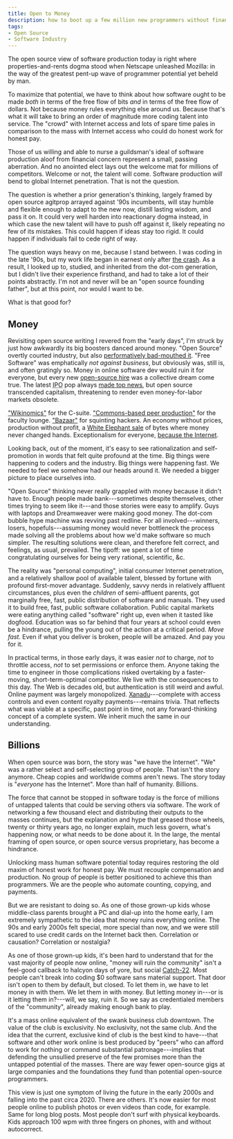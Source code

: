 ```yaml
---
title: Open to Money
description: how to boot up a few million new programmers without financializing the Hell out of everything
tags:
- Open Source
- Software Industry
---
```


The open source view of software production today is right where properties-and-rents dogma stood when Netscape unleashed Mozilla: in the way of the greatest pent-up wave of programmer potential yet beheld by man.

To maximize that potential, we have to think about how software ought to be made _both_ in terms of the free flow of bits _and_ in terms of the free flow of dollars.  Not because money rules everything else around us.  Because that's what it will take to bring an order of magnitude more coding talent into service.  The "crowd" with Internet access and lots of spare time pales in comparison to the mass with Internet access who could do honest work for honest pay.

Those of us willing and able to nurse a guildsman's ideal of software production aloof from financial concern represent a small, passing aberration.  And no anointed elect lays out the welcome mat for millions of competitors.  Welcome or not, the talent will come.  Software production _will_ bend to global Internet penetration.  That is not the question.

The question is whether a prior generation's thinking, largely framed by open source agitprop arrayed against '90s incumbents, will stay humble and flexible enough to adapt to the new now, distill lasting wisdom, and pass it on.  It could very well harden into reactionary dogma instead, in which case the new talent will have to push off against it, likely repeating no few of its mistakes.  This could happen if ideas stay too rigid.  It could happen if individuals fail to cede right of way.

The question ways heavy on me, because I stand between.  I was coding in the late '90s, but my work life began in earnest only after [the crash](https://en.wikipedia.org/wiki/2008_financial_crisis).  As a result, I looked up to, studied, and inherited from the dot-com generation, but I didn't live their experience firsthand, and had to take a lot of their points abstractly.  I'm not and never will be an "open source founding father", but at this point, nor would I want to be.

What is that good for?

## Money

Revisiting open source writing I revered from the "early days", I'm struck by just how awkwardly its big boosters danced around money.  "Open Source" overtly courted industry, but also [performatively bad-mouthed it](https://www.youtube.com/watch?v=69ZyX5sN2NA).  "Free Software" was emphatically _not against business_, but obviously was, still is, and often gratingly so.  Money in online software dev would ruin it for everyone, but every new [open-source hire](https://www.drdobbs.com/a-conversation-with-larry-wall/184410483) was a collective dream come true.  The latest <abbr title="initial public offering">IPO</abbr> pop always [made top news](https://www.thestreet.com/investing/va-linux-smashes-ipo-record-soaring-almost-700-836955), but open source transcended capitalism, threatening to render even money-for-labor markets obsolete.

["Wikinomics"](https://en.wikipedia.org/wiki/Wikinomics) for the C-suite.  ["Commons-based peer production"](https://en.wikipedia.org/wiki/The_Wealth_of_Networks) for the faculty lounge.  ["Bazaar"](https://en.wikipedia.org/wiki/The_Cathedral_and_the_Bazaar) for squinting hackers.  An economy without prices, production without profit, a [White Elephant sale](https://en.wikipedia.org/wiki/White_elephant) of bytes where money never changed hands.  Exceptionalism for everyone, [because the Internet](https://en.wikipedia.org/wiki/A_Declaration_of_the_Independence_of_Cyberspace).

Looking back, out of the moment, it's easy to see rationalization and self-promotion in words that felt quite profound at the time.   Big things were happening to coders and the industry.  Big things were happening fast.  We needed to feel we somehow had our heads around it.  We needed a bigger picture to place ourselves into.

"Open Source" thinking never really grappled with money because it didn't have to.  Enough people made bank---sometimes despite themselves, other times trying to seem like it---and those stories were easy to amplify.  Guys with laptops and Dreamweaver were making good money. The dot-com bubble hype machine was revving past redline.  For all involved---winners, losers, hopefuls---assuming money would never bottleneck the process made solving all the problems about how we'd make software so much simpler.  The resulting solutions were clean, and therefore felt correct, and feelings, as usual, prevailed.  The tipoff: we spent a lot of time congratulating ourselves for being very rational, scientific, &c.

The reality was "personal computing", initial consumer Internet penetration, and a relatively shallow pool of available talent, blessed by fortune with profound first-mover advantage.  Suddenly, savvy nerds in relatively affluent circumstances, plus even the _children_ of semi-affluent parents, got marginally free, fast, public distribution of software and manuals.  They used it to build free, fast, public software collaboration.  Public capital markets were eating anything called "software" right up, even when it tasted like dogfood.  Education was so far behind that four years at school could even be a hindrance, pulling the young out of the action at a critical period.  _Move fast._  Even if what you deliver is broken, people will be amazed.  And pay you for it.

In practical terms, in those early days, it was easier _not_ to charge, _not_ to throttle access, _not_ to set permissions or enforce them.  Anyone taking the time to engineer in those complications risked overtaking by a faster-moving, short-term-optimal competitor.  We live with the consequences to this day.  The Web is decades old, but authentication is still weird and awful.  Online payment was largely monopolized.  [Xanadu](https://en.wikipedia.org/wiki/Project_Xanadu)---complete with access controls and even content royalty payments---remains trivia.  That reflects what was viable at a specific, past point in time, not any forward-thinking concept of a complete system.  We inherit much the same in our understanding.

## Billions

When open source was born, the story was "we have the Internet".  "We" was a rather select and self-selecting group of people.  That isn't the story anymore.  Cheap copies and worldwide comms aren't news.  The story today is "_everyone_ has the Internet".  More than half of humanity.  Billions.

The force that cannot be stopped in software today is the force of millions of untapped talents that could be serving others via software.  The work of networking a few thousand elect and distributing their outputs to the masses continues, but the explanation and hype that greased those wheels, twenty or thirty years ago, no longer explain, much less govern, what's happening now, or what needs to be done about it.  In the large, the mental framing of open source, or open source versus proprietary, has become a hindrance.

Unlocking mass human software potential today requires restoring the old maxim of honest work for honest pay.  We must recouple compensation and production.  No group of people is better positioned to achieve this than programmers.  We are the people who automate counting, copying, and payments.

But we are resistant to doing so.  As one of those grown-up kids whose middle-class parents brought a PC and dial-up into the home early, I am extremely sympathetic to the idea that money ruins everything online.  The 90s and early 2000s felt special, more special than now, and we were still scared to use credit cards on the Internet back then.  Correlation or causation?  Correlation or nostalgia?

As one of those grown-up kids, it's been hard to understand that for the vast majority of people now online, "money will ruin the community" isn't a feel-good callback to halcyon days of yore, but social [Catch-22](https://en.wikipedia.org/wiki/Catch-22).  Most people can't break into coding $0 software sans material support.  That door isn't open to them by default, but closed.  To let them in, we have to let money in with them.  We let them in with money.  But letting money in---or is it letting them in?---will, we say, ruin it.  So we say as credentialed members of the "community", already making enough bank to play.

It's a mass online equivalent of the swank business club downtown.  The value of the club is exclusivity.  No exclusivity, not the same club.  And the idea that the current, exclusive kind of club is the best kind to have---that software and other work online is best produced by "peers" who can afford to work for nothing or command substantial patronage---implies that defending the unsullied preserve of the few promises more than the untapped potential of the masses.  There are way fewer open-source gigs at large companies and the foundations they fund than potential open-source programmers.

This view is just one symptom of living the future in the early 2000s and falling into the past circa 2020.  There are others.  It's now easier for most people online to publish photos or even videos than code, for example.  Same for long blog posts.  Most people don't surf with physical keyboards.  Kids approach 100 wpm with three fingers on phones, with and without autocorrect.

<!-- Broad acceptance of permissive licensing made scale differences irrelevant.  Big companies could give and take from sole hackers.  The same hasn't happened for paid transactions. -->

<!-- return to old "honest pay for honest work" versus financialization, which introduces money with or (usually) without anything useful being done -->

<!-- No slippery slope to the extreme, be it proprietary licensing of financialization -->

<!-- not restricting the new online elite v. empowering the online masses (who are growing) -->

<!-- fundamentals now: mass Internet penetration -->

<!-- fundamentals then: massive drop in price of digital communication and distribution -->

<!-- Open source could leave money out as solved because first-mover advantage blessed everyone. -->

<!-- Gates' letter to hobbyists: different POV, different circumstances now -->

<!-- open source "theory" a rationalization and coping strategy for rapid change -->

<!-- Lesson: Extreme positions have side effects. -->

<!-- Lesson: Don't undervalue intrinsic motivation. -->

<!-- Lesson: A big enough crowd has one or two anoraks. -->

<!-- Lesson: Activists win by outcompeting their opponents. -->

<!-- Lesson: You can't fight the money forever. -->

<!-- Lesson: Don't surrender to the money. -->

<!-- Lesson: Beware of lotteries. -->

<!-- Lesson: Don't confuse theory and fundamentals. -->

